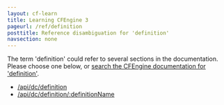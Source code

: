 ```yaml
---
layout: cf-learn
title: Learning CFEngine 3
pageurl: /ref/definition
posttitle: Reference disambiguation for 'definition'
navsection: none
---
```


The term 'definition' could refer to several sections in the documentation. Please choose one below, or
[search the CFEngine documentation for 'definition'](http://docs.cfengine.com/latest/search.html?q=definition).

- [/api/dc/definition](http://docs.cfengine.com/latest/reference-enterprise-api-ref-uri-resources.html#api-dc-definition)
- [/api/dc/definition/:definitionName](http://docs.cfengine.com/latest/reference-enterprise-api-ref-uri-resources.html#api-dc-definition-definitionname)
